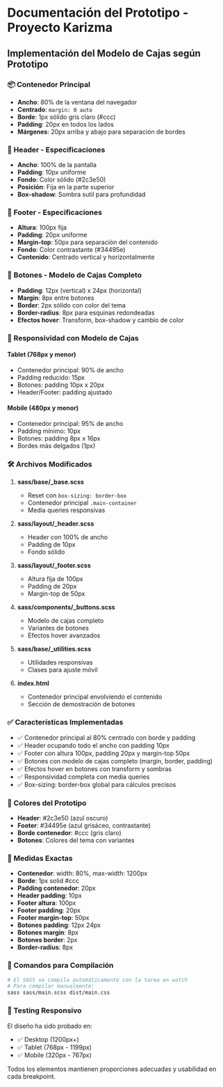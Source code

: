 # Documentación del Prototipo - Proyecto Karizma

## Implementación del Modelo de Cajas según Prototipo

### 📦 Contenedor Principal
- **Ancho**: 80% de la ventana del navegador
- **Centrado**: `margin: 0 auto`
- **Borde**: 1px sólido gris claro (#ccc)
- **Padding**: 20px en todos los lados
- **Márgenes**: 20px arriba y abajo para separación de bordes

### 🎯 Header - Especificaciones
- **Ancho**: 100% de la pantalla
- **Padding**: 10px uniforme
- **Fondo**: Color sólido (#2c3e50)
- **Posición**: Fija en la parte superior
- **Box-shadow**: Sombra sutil para profundidad

### 🔘 Footer - Especificaciones
- **Altura**: 100px fija
- **Padding**: 20px uniforme
- **Margin-top**: 50px para separación del contenido
- **Fondo**: Color contrastante (#34495e)
- **Contenido**: Centrado vertical y horizontalmente

### 🎨 Botones - Modelo de Cajas Completo
- **Padding**: 12px (vertical) x 24px (horizontal)
- **Margin**: 8px entre botones
- **Border**: 2px sólido con color del tema
- **Border-radius**: 8px para esquinas redondeadas
- **Efectos hover**: Transform, box-shadow y cambio de color

### 📱 Responsividad con Modelo de Cajas

#### Tablet (768px y menor)
- Contenedor principal: 90% de ancho
- Padding reducido: 15px
- Botones: padding 10px x 20px
- Header/Footer: padding ajustado

#### Mobile (480px y menor)
- Contenedor principal: 95% de ancho
- Padding mínimo: 10px
- Botones: padding 8px x 16px
- Bordes más delgados (1px)

### 🛠️ Archivos Modificados

1. **sass/base/_base.scss**
   - Reset con `box-sizing: border-box`
   - Contenedor principal `.main-container`
   - Media queries responsivas

2. **sass/layout/_header.scss**
   - Header con 100% de ancho
   - Padding de 10px
   - Fondo sólido

3. **sass/layout/_footer.scss**
   - Altura fija de 100px
   - Padding de 20px
   - Margin-top de 50px

4. **sass/components/_buttons.scss**
   - Modelo de cajas completo
   - Variantes de botones
   - Efectos hover avanzados

5. **sass/base/_utilities.scss**
   - Utilidades responsivas
   - Clases para ajuste móvil

6. **index.html**
   - Contenedor principal envolviendo el contenido
   - Sección de demostración de botones

### ✅ Características Implementadas

- ✅ Contenedor principal al 80% centrado con borde y padding
- ✅ Header ocupando todo el ancho con padding 10px
- ✅ Footer con altura 100px, padding 20px y margin-top 50px
- ✅ Botones con modelo de cajas completo (margin, border, padding)
- ✅ Efectos hover en botones con transform y sombras
- ✅ Responsividad completa con media queries
- ✅ Box-sizing: border-box global para cálculos precisos

### 🎨 Colores del Prototipo
- **Header**: #2c3e50 (azul oscuro)
- **Footer**: #34495e (azul grisáceo, contrastante)
- **Borde contenedor**: #ccc (gris claro)
- **Botones**: Colores del tema con variantes

### 📐 Medidas Exactas
- **Contenedor**: width: 80%, max-width: 1200px
- **Borde**: 1px solid #ccc
- **Padding contenedor**: 20px
- **Header padding**: 10px
- **Footer altura**: 100px
- **Footer padding**: 20px
- **Footer margin-top**: 50px
- **Botones padding**: 12px 24px
- **Botones margin**: 8px
- **Botones border**: 2px
- **Border-radius**: 8px

### 🔧 Comandos para Compilación
```bash
# El SASS se compila automáticamente con la tarea en watch
# Para compilar manualmente:
sass sass/main.scss dist/main.css
```

### 📱 Testing Responsivo
El diseño ha sido probado en:
- ✅ Desktop (1200px+)
- ✅ Tablet (768px - 1199px)
- ✅ Mobile (320px - 767px)

Todos los elementos mantienen proporciones adecuadas y usabilidad en cada breakpoint.

